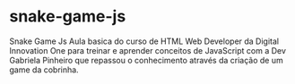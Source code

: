 # snake-game-js
Snake Game Js
Aula basica do curso de HTML Web Developer da Digital Innovation One para treinar e aprender conceitos de JavaScript com a Dev Gabriela Pinheiro que repassou o 
conhecimento através da criação de um game da cobrinha.
